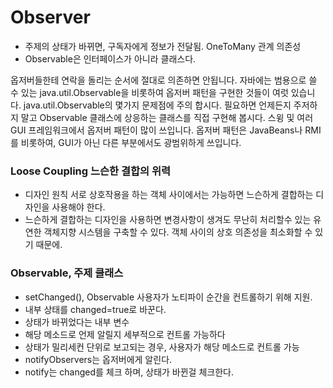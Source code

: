 # Observer   
- 주제의 상태가 바뀌면, 구독자에게 정보가 전달됨. OneToMany 관계 의존성
- Observable은 인터페이스가 아니라 클래스다.

옵저버들한테 연락을 돌리는 순서에 절대로 의존하면 안됩니다. 자바에는 범용으로 쓸 수 있는 java.util.Observable을 비롯하여 옵저버 패턴을 구현한 것들이 여럿 있습니다. java.util.Observable의 몇가지 문제점에 주의 합시다.
필요하면 언제든지 주저하지 말고 Observable 클래스에 상응하는 클래스를 직접 구현해 봅시다. 스윙 및 여러 GUI 프레임워크에서 옵저버 패턴이 많이 쓰입니다. 옵저버 패턴은 JavaBeans나 RMI를 비롯하여, GUI가 아닌 다른 부분에서도 광범위하게 쓰입니다.   

### Loose Coupling 느슨한 결합의 위력   
- 디자인 원칙 서로 상호작용을 하는 객체 사이에서는 가능하면 느슨하게 결합하는 디자인을 사용해야 한다.   
- 느슨하게 결합하는 디자인을 사용하면 변경사항이 생겨도 무난히 처리할수 있는 유연한 객체지향 시스템을 구축할 수 있다. 객체 사이의 상호 의존성을 최소화할 수 있기 때문에.   


### Observable, 주제 클래스
- setChanged(), Observable 사용자가 노티파이 순간을 컨트롤하기 위해 지원.
- 내부 상태를 changed=true로 바꾼다.
- 상태가 바뀌었다는 내부 변수
- 해당 메소드로 언제 알릴지 세부적으로 컨트롤 가능하다
- 상태가 밀리세컨 단위로 보고되는 경우, 사용자가 해당 메소드로 컨트롤 가능
- notifyObservers는 옵저버에게 알린다.
- notify는 changed를 체크 하며, 상태가 바뀐걸 체크한다.